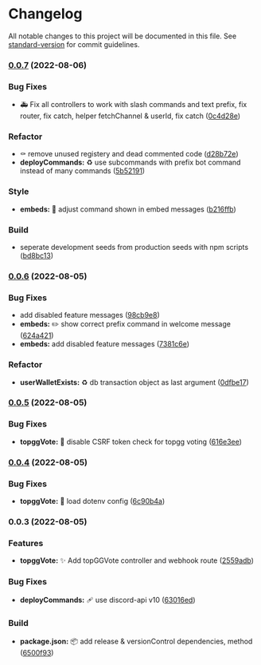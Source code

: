# Changelog

All notable changes to this project will be documented in this file. See [standard-version](https://github.com/conventional-changelog/standard-version) for commit guidelines.

### [0.0.7](https://github.com/TokelVerse/tokelverse-discord-bot/compare/v0.0.6...v0.0.7) (2022-08-06)


### Bug Fixes

* 🚑️ Fix all controllers to work with slash commands and text prefix, fix router, fix catch, helper fetchChannel & userId, fix catch ([0c4d28e](https://github.com/TokelVerse/tokelverse-discord-bot/commit/0c4d28eec685a12207bb5b31d262da0439519d44))


### Refactor

* ⚰️ remove unused registery and dead commented code ([d28b72e](https://github.com/TokelVerse/tokelverse-discord-bot/commit/d28b72e21fe5ca1f3abf7836273b894382c6e61a))
* **deployCommands:** ♻️ use subcommands with prefix bot command instead of many commands ([5b52191](https://github.com/TokelVerse/tokelverse-discord-bot/commit/5b52191bda367b38bdd6b095474cc011ff817288))


### Style

* **embeds:** 🎨 adjust command shown in embed messages ([b216ffb](https://github.com/TokelVerse/tokelverse-discord-bot/commit/b216ffb9e1cc8dd70d81709c36a424e417bde347))


### Build

* seperate development seeds from production seeds with npm scripts ([bd8bc13](https://github.com/TokelVerse/tokelverse-discord-bot/commit/bd8bc13671fd2ef6a7bc471421a9e9bb4cbac289))

### [0.0.6](https://github.com/TokelVerse/tokelverse-discord-bot/compare/v0.0.5...v0.0.6) (2022-08-05)


### Bug Fixes

* add disabled feature messages ([98cb9e8](https://github.com/TokelVerse/tokelverse-discord-bot/commit/98cb9e8ff09d613081c9c5b4a66981cd7622b50c))
* **embeds:** ✏️ show correct prefix command in welcome message ([624a421](https://github.com/TokelVerse/tokelverse-discord-bot/commit/624a421f0c575a5bfbb460d318583f91caa101cf))
* **embeds:** add disabled feature messages ([7381c6e](https://github.com/TokelVerse/tokelverse-discord-bot/commit/7381c6e3f8a65500181a4819205be2068aaa262d))


### Refactor

* **userWalletExists:** ♻️ db transaction object as last argument ([0dfbe17](https://github.com/TokelVerse/tokelverse-discord-bot/commit/0dfbe177276ce79a1494550f14e54b2f3a4a4417))

### [0.0.5](https://github.com/TokelVerse/tokelverse-discord-bot/compare/v0.0.4...v0.0.5) (2022-08-05)


### Bug Fixes

* **topggVote:** 🐛 disable CSRF token check for topgg voting ([616e3ee](https://github.com/TokelVerse/tokelverse-discord-bot/commit/616e3eefefca384e84603f1307aa01a99bcddf1e))

### [0.0.4](https://github.com/TokelVerse/tokelverse-discord-bot/compare/v0.0.3...v0.0.4) (2022-08-05)


### Bug Fixes

* **topggVote:** 🐛 load dotenv config ([6c90b4a](https://github.com/TokelVerse/tokelverse-discord-bot/commit/6c90b4a05d8d737ae6f6bc87a05ec500be6e076f))

### 0.0.3 (2022-08-05)


### Features

* **topggVote:** ✨ Add topGGVote controller and webhook route ([2559adb](https://github.com/TokelVerse/tokelverse-discord-bot/commit/2559adbe5262f4d7a88402309770ce358501c81d))


### Bug Fixes

* **deployCommands:** :adhesive_bandage: use discord-api v10 ([63016ed](https://github.com/TokelVerse/tokelverse-discord-bot/commit/63016ed64d8736b7fd610c1807faca1b11552096))


### Build

* **package.json:** :package: add release & versionControl dependencies, method ([6500f93](https://github.com/TokelVerse/tokelverse-discord-bot/commit/6500f936612cfd1670f28942ffb742150b3e3267))
